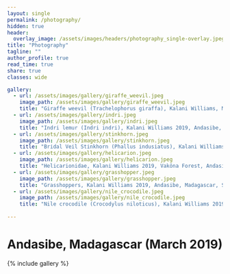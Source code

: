 ```yaml
---
layout: single
permalink: /photography/
hidden: true
header:
  overlay_image: /assets/images/headers/photography_single-overlay.jpeg
title: "Photography"
tagline: ""   
author_profile: true
read_time: true
share: true
classes: wide

gallery:
  - url: /assets/images/gallery/giraffe_weevil.jpeg
    image_path: /assets/images/gallery/giraffe_weevil.jpeg
    title: "Giraffe weevil (Trachelophorus giraffa), Kalani Williams, March 2019, Andasibe, Madagascar, SONY DSC-HX400V (58mm)"
  - url: /assets/images/gallery/indri.jpeg
    image_path: /assets/images/gallery/indri.jpeg
    title: "Indri lemur (Indri indri), Kalani Williams 2019, Andasibe, Madagascar, SONY DSC-HX400V (17mm)"
  - url: /assets/images/gallery/stinkhorn.jpeg
    image_path: /assets/images/gallery/stinkhorn.jpeg
    title: "Bridal Veil Stinkhorn (Phallus indusiatus), Kalani Williams, March 2019, Andasibe, Madagascar, SONY DSC-HX400V (6mm)"
  - url: /assets/images/gallery/helicarion.jpeg
    image_path: /assets/images/gallery/helicarion.jpeg
    title: "Helicarionidae, Kalani Williams 2019, Vakôna Forest, Andasibe, Madagascar, SONY DSC-HX400V (16mm)"
  - url: /assets/images/gallery/grasshopper.jpeg
    image_path: /assets/images/gallery/grasshopper.jpeg
    title: "Grasshoppers, Kalani Williams 2019, Andasibe, Madagascar, SONY DSC-HX400V (20mm)"
  - url: /assets/images/gallery/nile_crocodile.jpeg
    image_path: /assets/images/gallery/nile_crocodile.jpeg
    title: "Nile crocodile (Crocodylus niloticus), Kalani Williams 2019, Vakôna Forest, Andasibe, Madagascar, SONY DSC-HX400V (215mm)"
  
---
```


# Andasibe, Madagascar (March 2019)

{% include gallery %}
